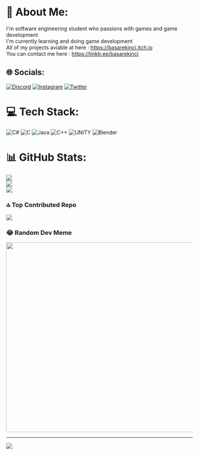 # 💫 About Me:
I'm software engineering student who passions with games and game development<br>I'm currently learning and doing game development<br>All of my projects aviable at here : https://basarekinci.itch.io<br>You can contact me here : https://linktr.ee/basarekinci


## 🌐 Socials:
[![Discord](https://img.shields.io/badge/Discord-%237289DA.svg?logo=discord&logoColor=white)](https://discord.gg/basarekinci) [![Instagram](https://img.shields.io/badge/Instagram-%23E4405F.svg?logo=Instagram&logoColor=white)](https://instagram.com/basar.ekincii) [![Twitter](https://img.shields.io/badge/Twitter-%231DA1F2.svg?logo=Twitter&logoColor=white)](https://twitter.com/BasarEkincii) 

# 💻 Tech Stack:
![C#](https://img.shields.io/badge/c%23-%23239120.svg?style=flat-square&logo=c-sharp&logoColor=white) ![C](https://img.shields.io/badge/c-%2300599C.svg?style=flat-square&logo=c&logoColor=white) ![Java](https://img.shields.io/badge/java-%23ED8B00.svg?style=flat-square&logo=java&logoColor=white) ![C++](https://img.shields.io/badge/c++-%2300599C.svg?style=flat-square&logo=c%2B%2B&logoColor=white) ![UNITY](https://img.shields.io/badge/Unity-%2320232a.svg?style=flat-square&logo=unity&logoColor=white) ![Blender](https://img.shields.io/badge/blender-%23F5792A.svg?style=flat-square&logo=blender&logoColor=white)
# 📊 GitHub Stats:
![](https://github-readme-stats.vercel.app/api?username=BasarEkinci&theme=dark&hide_border=false&include_all_commits=true&count_private=false)<br/>
![](https://github-readme-streak-stats.herokuapp.com/?user=BasarEkinci&theme=dark&hide_border=false)<br/>
![](https://github-readme-stats.vercel.app/api/top-langs/?username=BasarEkinci&theme=dark&hide_border=false&include_all_commits=true&count_private=false&layout=compact)

### 🔝 Top Contributed Repo
![](https://github-contributor-stats.vercel.app/api?username=BasarEkinci&limit=5&theme=dark&combine_all_yearly_contributions=true)

### 😂 Random Dev Meme
<img src="https://rm.up.railway.app/" width="512px"/>

---
[![](https://visitcount.itsvg.in/api?id=BasarEkinci&icon=0&color=1)](https://visitcount.itsvg.in)

<!-- Proudly created with GPRM ( https://gprm.itsvg.in ) -->
